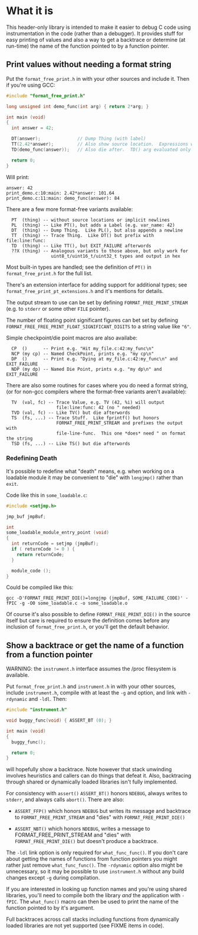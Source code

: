 # What it is

This header-only library is intended to make it easier to debug C code using
instrumentation in the code (rather than a debugger).  It provides stuff for
easy printing of values and also a way to get a backtrace or determine (at
run-time) the name of the function pointed to by a function pointer.

## Print values without needing a format string

Put the `format_free_print.h` in with your other sources and include it.  Then
if you're using GCC:

```C
#include "format_free_print.h"

long unsigned int demo_func(int arg) { return 2*arg; }

int main (void)
{
  int answer = 42;

  DT(answer);              // Dump Thing (with label)
  TT(2.42*answer);         // Also show source location.  Expressions work.
  TD(demo_func(answer));   // Also die after.  TD() arg evaluated only once.

  return 0;
}
```

Will print:

```
answer: 42
print_demo.c:10:main: 2.42*answer: 101.64
print_demo.c:11:main: demo_func(answer): 84
```

There are a few more format-free variants available:

```
  PT  (thing) -- without source locations or implicit newlines
  PL  (thing) -- Like PT(), but adds a Label (e.g. var_name: 42)
  DT  (thing) -- Dump Thing.  Like PL(), but also appends a newline
  TT  (thing) -- Trace Thing.  Like DT() but prefix with file:line:func:
  TD  (thing) -- Like TT(), but EXIT_FAILURE afterwords
  ??X (thing) -- Analogous variants to those above, but only work for
                 uint8_t/uint16_t/uint32_t types and output in hex
```

Most built-in types are handled; see the definition of `PT()` in
`format_free_print.h` for the full list.

There's an extension interface for adding support for additional types; see
`format_free_print_pt_extensions.h` and it's mentions for details.

The output stream to use can be set by defining `FORMAT_FREE_PRINT_STREAM`
(e.g.  to `stderr` or some other `FILE` pointer).

The number of floating point significant figures can bet set by defining
`FORMAT_FREE_FREE_PRINT_FLOAT_SIGNIFICANT_DIGITS` to a string value like `"6"`.

Simple checkpoint/die point macros are also availabe:

```
  CP  ()      -- Print e.g. "Hit my_file.c:42:my_func\n"
  NCP (my cp) -- Named CheckPoint, prints e.g. "my cp\n"
  DP  ()      -- Print e.g. "Dying at my_file.c:42:my_func\n" and EXIT_FAILURE
  NDP (my dp) -- Named Die Point, prints e.g. "my dp\n" and EXIT_FAILURE
```

There are also some routines for cases where you do need a format string, (or
for non-gcc compilers where the format-free variants aren't available):

```
  TV  (val, fc) -- Trace Value, e.g. TV (42, %i) will output
                   file:line:func: 42 (no " needed)
  TVD (val, fc) -- Like TV() but die afterwords
  TS  (fs, ...) -- Trace Stuff.  Like fprintf() but honors
                   FORMAT_FREE_PRINT_STREAM and prefixes the output with
                   file-line-func.  This one *does* need " on format the string
  TSD (fs, ...) -- Like TS() but die afterwords
```

### Redefining Death

It's possible to redefine what "death" means, e.g. when working on a loadable
module it may be convenient to "die" with `longjmp()` rather than `exit`.

Code like this in `some_loadable.c`:

```C
#include <setjmp.h>

jmp_buf jmpBuf;

int
some_loadable_module_entry_point (void)
{
  int returnCode = setjmp (jmpBuf);
  if ( returnCode != 0 ) {
    return returnCode;
  }

  module_code ();
}
```

Could be compiled like this:

```
gcc -D'FORMAT_FREE_PRINT_DIE()=longjmp (jmpBuf, SOME_FAILURE_CODE)' -fPIC -g -O0 some_loadable.c -o some_loadable.o
```

Of course it's also possible to define `FORMAT_FREE_PRINT_DIE()` in the source
itself but care is required to ensure the definition comes before any inclusion
of `format_free_print.h`, or you'll get the default behavior.

## Show a backtrace or get the name of a function from a function pointer

WARNING: the `instrument.h` interface assumes the /proc filesystem is
available.

Put `format_free_print.h` and `instrument.h` in with your other sources,
include `instrument.h`, compile with at least the `-g` and  option, and link
with `-rdynamic` and `-ldl`.  Then:

```C
#include "instrument.h"

void buggy_func(void) { ASSERT_BT (0); }

int main (void)
{
  buggy_func();

  return 0;
}
```

will hopefully show a backtrace.  Note however that stack unwinding involves
heuristics and callers can do things that defeat it.  Also, backtracing through
shared or dynamically loaded libraries isn't fully implemented.

For consistency with `assert()` `ASSERT_BT()` honors `NDEBUG`, always writes to
`stderr`, and always calls `abort()`.  There are also:

  * `ASSERT_FFP()` which honors `NDEBUG` but writes its message and
     backtrace to `FORMAT_FREE_PRINT_STREAM` and "dies" with
     `FORMAT_FREE_PRINT_DIE()`

  * `ASSERT_NBT()` which honors `NDEBUG`, writes a message to
     FORMAT_FREE_PRINT_STREAM and "dies" with `FORMAT_FREE_PRINT_DIE()`  but
     doesn't produce a backtrace.

The `-ldl` link option is only required for `what_func_func()`.  If you don't
care about getting the names of functions from function pointers you might
rather just remove `what_func_func()`.  The `-rdynamic` option also might be
unnecessary, so it may be possible to use `instrument.h` without any build
changes except `-g` during compilation.

If you are interested in looking up function names and you're using shared
libraries, you'll need to compile both the library *and* the application with
`-fPIC`.  The `what_func()` macro can then be used to print the name of the
function pointed to by it's argument.

Full backtraces across call stacks including functions from dynamically loaded
libraries are not yet supported (see FIXME items in code).
